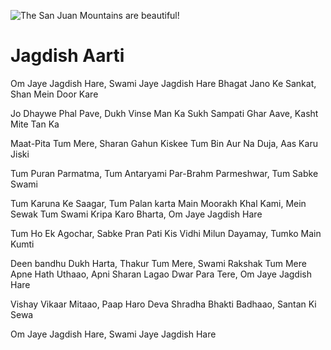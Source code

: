 ![The San Juan Mountains are beautiful!](lib/images/img.png "San Juan Mountains")

#  Jagdish Aarti

Om Jaye Jagdish Hare, Swami Jaye Jagdish Hare
Bhagat Jano Ke Sankat, Shan Mein Door Kare

Jo Dhaywe Phal Pave, Dukh Vinse Man Ka
Sukh Sampati Ghar Aave, Kasht Mite Tan Ka

Maat-Pita Tum Mere, Sharan Gahun Kiskee
Tum Bin Aur Na Duja, Aas Karu Jiski

Tum Puran Parmatma, Tum Antaryami
Par-Brahm Parmeshwar, Tum Sabke Swami

Tum Karuna Ke Saagar, Tum Palan karta
Main Moorakh Khal Kami, Mein Sewak Tum Swami
Kripa Karo Bharta, Om Jaye Jagdish Hare

Tum Ho Ek Agochar, Sabke Pran Pati
Kis Vidhi Milun Dayamay, Tumko Main Kumti

Deen bandhu Dukh Harta, Thakur Tum Mere, Swami Rakshak Tum Mere
Apne Hath Uthaao, Apni Sharan Lagao
Dwar Para Tere, Om Jaye Jagdish Hare

Vishay Vikaar Mitaao, Paap Haro Deva
Shradha Bhakti Badhaao, Santan Ki Sewa

Om Jaye Jagdish Hare, Swami Jaye Jagdish Hare